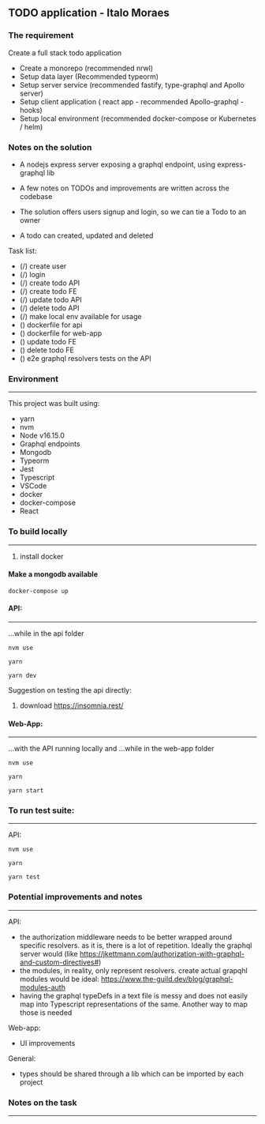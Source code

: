 ## TODO application - Italo Moraes

### The requirement
Create a full stack todo application

- Create a monorepo (recommended nrwl)
- Setup data layer (Recommended typeorm)
- Setup server service (recommended fastify, type-graphql and Apollo server)
- Setup client application ( react app - recommended Apollo-graphql  - hooks)
- Setup local environment (recommended docker-compose  or Kubernetes / helm)


### Notes on the solution

- A nodejs express server exposing a graphql endpoint, using express-graphql lib
- A few notes on TODOs and improvements are written across the codebase

- The solution offers users signup and login, so we can tie a Todo to an owner
- A todo can created, updated and deleted

Task list:

- (/) create user
- (/) login
- (/) create todo API
- (/) create todo FE
- (/) update todo API
- (/) delete todo API
- (/) make local env available for usage
- () dockerfile for api
- () dockerfile for web-app
- () update todo FE
- () delete todo FE
- () e2e graphql resolvers tests on the API


### Environment
---------------

This project was built using:
- yarn
- nvm
- Node v16.15.0
- Graphql endpoints
- Mongodb
- Typeorm
- Jest
- Typescript
- VSCode
- docker
- docker-compose
- React

### To build locally
--------------------

1. install docker


#### Make a mongodb available
```
docker-compose up
```

#### API:
----
...while in the api folder

```
nvm use
```

```
yarn
```

```
yarn dev
```

Suggestion on testing the api directly:
1. download https://insomnia.rest/

#### Web-App:
----
...with the API running locally
and
...while in the web-app folder


```
nvm use
```

```
yarn
```

```
yarn start
```

### To run test suite:
--------------------

API:
```
nvm use

yarn

yarn test
```


### Potential improvements and notes
-------------------------------------

API:
- the authorization middleware needs to be better wrapped around specific resolvers. as it is, there is a lot of repetition. Ideally the graphql server would (like https://jkettmann.com/authorization-with-graphql-and-custom-directives#)
- the modules, in reality, only represent resolvers. create actual grapqhl modules would be ideal: https://www.the-guild.dev/blog/graphql-modules-auth
- having the graphql typeDefs in a text file is messy and does not easily map into Typescript representations of the same. Another way to map those is needed

Web-app:
- UI improvements

General:
- types should be shared through a lib which can be imported by each project
 

### Notes on the task
-------------------------------------

